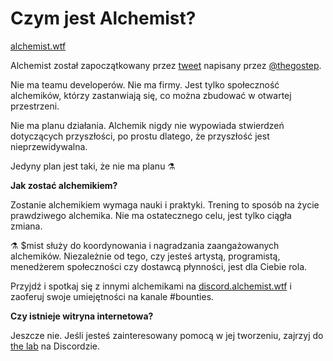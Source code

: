 # Czym jest Alchemist?

[alchemist.wtf](https://github.com/alchemistcoin/alchemist)

Alchemist został zapoczątkowany przez [tweet](https://twitter.com/thegostep/status/1358159173440184322?s=20) napisany przez [@thegostep](https://twitter.com/thegostep).

Nie ma teamu developerów. Nie ma firmy. Jest tylko społeczność alchemików, którzy zastanwiają się, co można zbudować w otwartej przestrzeni.

Nie ma planu działania. Alchemik nigdy nie wypowiada stwierdzeń dotyczących przyszłości, po prostu dlatego, że przyszłość jest nieprzewidywalna.

Jedyny plan jest taki, że nie ma planu ⚗️

**Jak zostać alchemikiem?**

Zostanie alchemikiem wymaga nauki i praktyki. Trening to sposób na życie prawdziwego alchemika. Nie ma ostatecznego celu, jest tylko ciągła zmiana.

⚗️ $mist służy do koordynowania i nagradzania zaangażowanych alchemików. Niezależnie od tego, czy jesteś artystą, programistą, menedżerem społeczności czy dostawcą płynności, jest dla Ciebie rola.

Przyjdź i spotkaj się z innymi alchemikami na [discord.alchemist.wtf](http://discord.alchemist.wtf) i zaoferuj swoje umiejętności na kanale \#bounties.

**Czy istnieje witryna internetowa?**

Jeszcze nie. Jeśli jesteś zainteresowany pomocą w jej tworzeniu, zajrzyj do [the lab](https://discord.gg/UQB4MwG4c8) na Discordzie.

